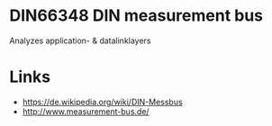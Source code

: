 # DIN66348 DIN measurement bus
Analyzes application- & datalinklayers
# Links
* https://de.wikipedia.org/wiki/DIN-Messbus
* http://www.measurement-bus.de/